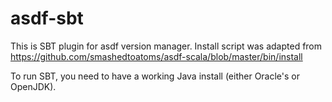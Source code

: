 # asdf-sbt

This is SBT plugin for asdf version manager.
Install script was adapted from https://github.com/smashedtoatoms/asdf-scala/blob/master/bin/install

To run SBT, you need to have a working Java install (either Oracle's or OpenJDK).
